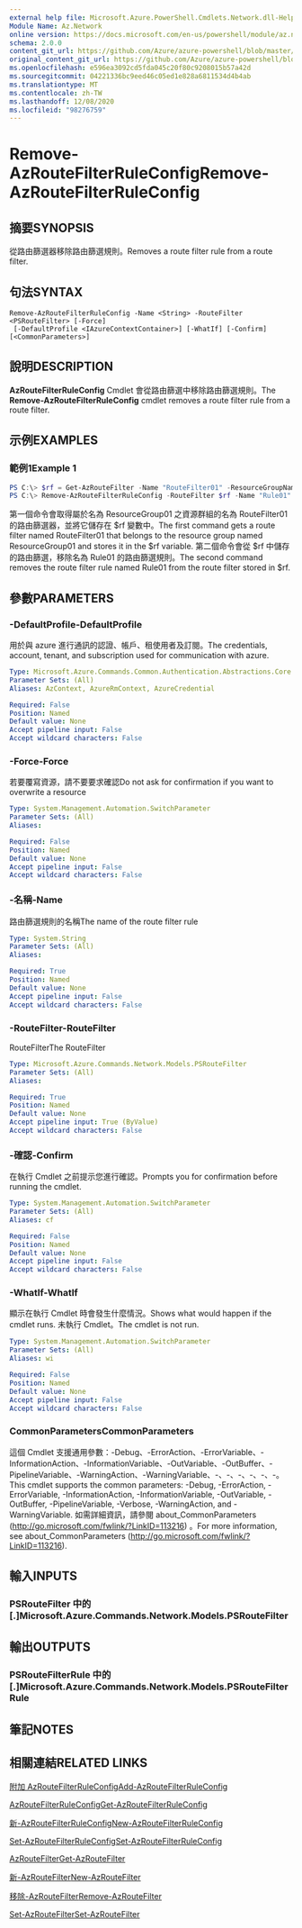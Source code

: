 ```yaml
---
external help file: Microsoft.Azure.PowerShell.Cmdlets.Network.dll-Help.xml
Module Name: Az.Network
online version: https://docs.microsoft.com/en-us/powershell/module/az.network/remove-azroutefilterruleconfig
schema: 2.0.0
content_git_url: https://github.com/Azure/azure-powershell/blob/master/src/Network/Network/help/Remove-AzRouteFilterRuleConfig.md
original_content_git_url: https://github.com/Azure/azure-powershell/blob/master/src/Network/Network/help/Remove-AzRouteFilterRuleConfig.md
ms.openlocfilehash: e596ea3092cd5fda045c20f80c9208015b57a42d
ms.sourcegitcommit: 04221336bc9eed46c05ed1e828a6811534d4b4ab
ms.translationtype: MT
ms.contentlocale: zh-TW
ms.lasthandoff: 12/08/2020
ms.locfileid: "98276759"
---
```

# <span data-ttu-id="d2fe4-101">Remove-AzRouteFilterRuleConfig</span><span class="sxs-lookup"><span data-stu-id="d2fe4-101">Remove-AzRouteFilterRuleConfig</span></span>

## <span data-ttu-id="d2fe4-102">摘要</span><span class="sxs-lookup"><span data-stu-id="d2fe4-102">SYNOPSIS</span></span>
<span data-ttu-id="d2fe4-103">從路由篩選器移除路由篩選規則。</span><span class="sxs-lookup"><span data-stu-id="d2fe4-103">Removes a route filter rule from a route filter.</span></span>

## <span data-ttu-id="d2fe4-104">句法</span><span class="sxs-lookup"><span data-stu-id="d2fe4-104">SYNTAX</span></span>

```
Remove-AzRouteFilterRuleConfig -Name <String> -RouteFilter <PSRouteFilter> [-Force]
 [-DefaultProfile <IAzureContextContainer>] [-WhatIf] [-Confirm] [<CommonParameters>]
```

## <span data-ttu-id="d2fe4-105">說明</span><span class="sxs-lookup"><span data-stu-id="d2fe4-105">DESCRIPTION</span></span>
<span data-ttu-id="d2fe4-106">**AzRouteFilterRuleConfig** Cmdlet 會從路由篩選中移除路由篩選規則。</span><span class="sxs-lookup"><span data-stu-id="d2fe4-106">The **Remove-AzRouteFilterRuleConfig** cmdlet removes a route filter rule from a route filter.</span></span>

## <span data-ttu-id="d2fe4-107">示例</span><span class="sxs-lookup"><span data-stu-id="d2fe4-107">EXAMPLES</span></span>

### <span data-ttu-id="d2fe4-108">範例1</span><span class="sxs-lookup"><span data-stu-id="d2fe4-108">Example 1</span></span>
```powershell
PS C:\> $rf = Get-AzRouteFilter -Name "RouteFilter01" -ResourceGroupName "ResourceGroup01"
PS C:\> Remove-AzRouteFilterRuleConfig -RouteFilter $rf -Name "Rule01"
```

<span data-ttu-id="d2fe4-109">第一個命令會取得屬於名為 ResourceGroup01 之資源群組的名為 RouteFilter01 的路由篩選器，並將它儲存在 $rf 變數中。</span><span class="sxs-lookup"><span data-stu-id="d2fe4-109">The first command gets a route filter named RouteFilter01 that belongs to the resource group named ResourceGroup01 and stores it in the $rf variable.</span></span>
<span data-ttu-id="d2fe4-110">第二個命令會從 $rf 中儲存的路由篩選，移除名為 Rule01 的路由篩選規則。</span><span class="sxs-lookup"><span data-stu-id="d2fe4-110">The second command removes the route filter rule named Rule01 from the route filter stored in $rf.</span></span>

## <span data-ttu-id="d2fe4-111">參數</span><span class="sxs-lookup"><span data-stu-id="d2fe4-111">PARAMETERS</span></span>

### <span data-ttu-id="d2fe4-112">-DefaultProfile</span><span class="sxs-lookup"><span data-stu-id="d2fe4-112">-DefaultProfile</span></span>
<span data-ttu-id="d2fe4-113">用於與 azure 進行通訊的認證、帳戶、租使用者及訂閱。</span><span class="sxs-lookup"><span data-stu-id="d2fe4-113">The credentials, account, tenant, and subscription used for communication with azure.</span></span>

```yaml
Type: Microsoft.Azure.Commands.Common.Authentication.Abstractions.Core.IAzureContextContainer
Parameter Sets: (All)
Aliases: AzContext, AzureRmContext, AzureCredential

Required: False
Position: Named
Default value: None
Accept pipeline input: False
Accept wildcard characters: False
```

### <span data-ttu-id="d2fe4-114">-Force</span><span class="sxs-lookup"><span data-stu-id="d2fe4-114">-Force</span></span>
<span data-ttu-id="d2fe4-115">若要覆寫資源，請不要要求確認</span><span class="sxs-lookup"><span data-stu-id="d2fe4-115">Do not ask for confirmation if you want to overwrite a resource</span></span>

```yaml
Type: System.Management.Automation.SwitchParameter
Parameter Sets: (All)
Aliases:

Required: False
Position: Named
Default value: None
Accept pipeline input: False
Accept wildcard characters: False
```

### <span data-ttu-id="d2fe4-116">-名稱</span><span class="sxs-lookup"><span data-stu-id="d2fe4-116">-Name</span></span>
<span data-ttu-id="d2fe4-117">路由篩選規則的名稱</span><span class="sxs-lookup"><span data-stu-id="d2fe4-117">The name of the route filter rule</span></span>

```yaml
Type: System.String
Parameter Sets: (All)
Aliases:

Required: True
Position: Named
Default value: None
Accept pipeline input: False
Accept wildcard characters: False
```

### <span data-ttu-id="d2fe4-118">-RouteFilter</span><span class="sxs-lookup"><span data-stu-id="d2fe4-118">-RouteFilter</span></span>
<span data-ttu-id="d2fe4-119">RouteFilter</span><span class="sxs-lookup"><span data-stu-id="d2fe4-119">The RouteFilter</span></span>

```yaml
Type: Microsoft.Azure.Commands.Network.Models.PSRouteFilter
Parameter Sets: (All)
Aliases:

Required: True
Position: Named
Default value: None
Accept pipeline input: True (ByValue)
Accept wildcard characters: False
```

### <span data-ttu-id="d2fe4-120">-確認</span><span class="sxs-lookup"><span data-stu-id="d2fe4-120">-Confirm</span></span>
<span data-ttu-id="d2fe4-121">在執行 Cmdlet 之前提示您進行確認。</span><span class="sxs-lookup"><span data-stu-id="d2fe4-121">Prompts you for confirmation before running the cmdlet.</span></span>

```yaml
Type: System.Management.Automation.SwitchParameter
Parameter Sets: (All)
Aliases: cf

Required: False
Position: Named
Default value: None
Accept pipeline input: False
Accept wildcard characters: False
```

### <span data-ttu-id="d2fe4-122">-WhatIf</span><span class="sxs-lookup"><span data-stu-id="d2fe4-122">-WhatIf</span></span>
<span data-ttu-id="d2fe4-123">顯示在執行 Cmdlet 時會發生什麼情況。</span><span class="sxs-lookup"><span data-stu-id="d2fe4-123">Shows what would happen if the cmdlet runs.</span></span> <span data-ttu-id="d2fe4-124">未執行 Cmdlet。</span><span class="sxs-lookup"><span data-stu-id="d2fe4-124">The cmdlet is not run.</span></span>

```yaml
Type: System.Management.Automation.SwitchParameter
Parameter Sets: (All)
Aliases: wi

Required: False
Position: Named
Default value: None
Accept pipeline input: False
Accept wildcard characters: False
```

### <span data-ttu-id="d2fe4-125">CommonParameters</span><span class="sxs-lookup"><span data-stu-id="d2fe4-125">CommonParameters</span></span>
<span data-ttu-id="d2fe4-126">這個 Cmdlet 支援通用參數：-Debug、-ErrorAction、-ErrorVariable、-InformationAction、-InformationVariable、-OutVariable、-OutBuffer、-PipelineVariable、-WarningAction、-WarningVariable、-、-、-、-、-、-。</span><span class="sxs-lookup"><span data-stu-id="d2fe4-126">This cmdlet supports the common parameters: -Debug, -ErrorAction, -ErrorVariable, -InformationAction, -InformationVariable, -OutVariable, -OutBuffer, -PipelineVariable, -Verbose, -WarningAction, and -WarningVariable.</span></span> <span data-ttu-id="d2fe4-127">如需詳細資訊，請參閱 about_CommonParameters (http://go.microsoft.com/fwlink/?LinkID=113216) 。</span><span class="sxs-lookup"><span data-stu-id="d2fe4-127">For more information, see about_CommonParameters (http://go.microsoft.com/fwlink/?LinkID=113216).</span></span>

## <span data-ttu-id="d2fe4-128">輸入</span><span class="sxs-lookup"><span data-stu-id="d2fe4-128">INPUTS</span></span>

### <span data-ttu-id="d2fe4-129">PSRouteFilter 中的 [.]</span><span class="sxs-lookup"><span data-stu-id="d2fe4-129">Microsoft.Azure.Commands.Network.Models.PSRouteFilter</span></span>

## <span data-ttu-id="d2fe4-130">輸出</span><span class="sxs-lookup"><span data-stu-id="d2fe4-130">OUTPUTS</span></span>

### <span data-ttu-id="d2fe4-131">PSRouteFilterRule 中的 [.]</span><span class="sxs-lookup"><span data-stu-id="d2fe4-131">Microsoft.Azure.Commands.Network.Models.PSRouteFilterRule</span></span>

## <span data-ttu-id="d2fe4-132">筆記</span><span class="sxs-lookup"><span data-stu-id="d2fe4-132">NOTES</span></span>

## <span data-ttu-id="d2fe4-133">相關連結</span><span class="sxs-lookup"><span data-stu-id="d2fe4-133">RELATED LINKS</span></span>

[<span data-ttu-id="d2fe4-134">附加 AzRouteFilterRuleConfig</span><span class="sxs-lookup"><span data-stu-id="d2fe4-134">Add-AzRouteFilterRuleConfig</span></span>](./Add-AzRouteFilterRuleConfig.md)

[<span data-ttu-id="d2fe4-135">AzRouteFilterRuleConfig</span><span class="sxs-lookup"><span data-stu-id="d2fe4-135">Get-AzRouteFilterRuleConfig</span></span>](./Get-AzRouteFilterRuleConfig.md)

[<span data-ttu-id="d2fe4-136">新-AzRouteFilterRuleConfig</span><span class="sxs-lookup"><span data-stu-id="d2fe4-136">New-AzRouteFilterRuleConfig</span></span>](./New-AzRouteFilterRuleConfig.md)

[<span data-ttu-id="d2fe4-137">Set-AzRouteFilterRuleConfig</span><span class="sxs-lookup"><span data-stu-id="d2fe4-137">Set-AzRouteFilterRuleConfig</span></span>](./Set-AzRouteFilterRuleConfig.md)

[<span data-ttu-id="d2fe4-138">AzRouteFilter</span><span class="sxs-lookup"><span data-stu-id="d2fe4-138">Get-AzRouteFilter</span></span>](./Get-AzRouteFilter.md)

[<span data-ttu-id="d2fe4-139">新-AzRouteFilter</span><span class="sxs-lookup"><span data-stu-id="d2fe4-139">New-AzRouteFilter</span></span>](./New-AzRouteFilter.md)

[<span data-ttu-id="d2fe4-140">移除-AzRouteFilter</span><span class="sxs-lookup"><span data-stu-id="d2fe4-140">Remove-AzRouteFilter</span></span>](./Remove-AzRouteFilter.md)

[<span data-ttu-id="d2fe4-141">Set-AzRouteFilter</span><span class="sxs-lookup"><span data-stu-id="d2fe4-141">Set-AzRouteFilter</span></span>](./Set-AzRouteFilter.md)
